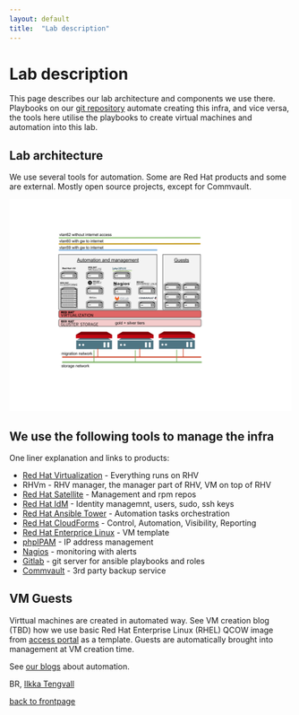 ```yaml
---
layout: default
title:  "Lab description"
---
```


# Lab description

This page describes our lab architecture and components we use there. Playbooks
on our [git repository](https://github.com/RedHatNordicsSA) automate creating
this infra, and vice versa, the tools here utilise the playbooks to create
virtual machines and automation into this lab.

## Lab architecture

We use several tools for automation. Some are Red Hat products and some are
external. Mostly open source projects, except for Commvault.

![lab-architecture-pic](assets/images/lab-architecture.svg)

## We use the following tools to manage the infra

One liner explanation and links to products:

* [Red Hat Virtualization](https://www.redhat.com/en/technologies/virtualization/enterprise-virtualization) - Everything runs on RHV
* RHVm - RHV manager, the manager part of RHV, VM on top of RHV
* [Red Hat Satellite](https://www.redhat.com/en/technologies/management/satellite) - Management and rpm repos
* [Red Hat IdM](https://access.redhat.com/products/identity-management) - Identity managemnt, users, sudo, ssh keys
* [Red Hat Ansible Tower](https://www.ansible.com/products/tower) - Automation tasks orchestration
* [Red Hat CloudForms](https://www.redhat.com/en/technologies/management/cloudforms) - Control, Automation, Visibility, Reporting
* [Red Hat Enterprice Linux](https://www.redhat.com/en/technologies/linux-platforms/enterprise-linux) - VM template
* [phpIPAM](https://phpipam.net/) - IP address management
* [Nagios](https://www.nagios.org/) - monitoring with alerts
* [Gitlab](https://gitlab.com/) - git server for ansible playbooks and roles
* [Commvault](https://www.commvault.com/) - 3rd party backup service

## VM Guests

Virttual machines are created in automated way. See VM creation blog (TBD) how
we use basic Red Hat Enterprise Linux (RHEL) QCOW image from
[access portal](access.redhat.com) as a template. Guests are automatically
brought into management at VM creation time.

See [our blogs](./blogs) about automation.

BR, [Ilkka Tengvall](https://twitter.com/ikkeT)

[back to frontpage](./)
